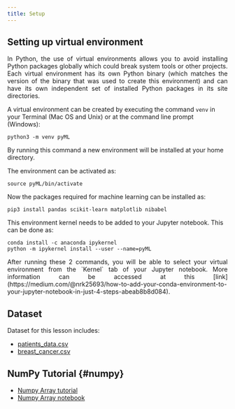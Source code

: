 ```yaml
---
title: Setup
---
```


## Setting up virtual environment
<p style='text-align: justify;'>
In Python, the use of virtual environments allows you to avoid installing Python packages globally which could break system tools or other projects.  Each virtual environment has its own Python binary (which matches the version of the binary that was used to create this environment) and can have its own independent set of installed Python packages in its site directories.
</p>

A virtual environment can be created by executing the command `venv` in your Terminal (Mac OS and Unix) or at the command line prompt (Windows):

```
python3 -m venv pyML
```

By running this command a new environment will be installed at your home directory.

The environment can be activated as:

```
source pyML/bin/activate 
```

Now the packages required for machine learning can be installed as:

```
pip3 install pandas scikit-learn matplotlib nibabel
```

This environment kernel needs to be added to your Jupyter notebook. This can be done as:

```
conda install -c anaconda ipykernel
python -m ipykernel install --user --name=pyML
```
<p style='text-align: justify;'>
After running these 2 commands, you will be able to select your virtual environment from the `Kernel` tab of your Jupyter notebook. More information can be accessed at this [link](https://medium.com/@nrk25693/how-to-add-your-conda-environment-to-your-jupyter-notebook-in-just-4-steps-abeab8b8d084).
</p>

## Dataset
Dataset for this lesson includes:

- [patients_data.csv](data/patients_data.csv)
- [breast_cancer.csv](data/breast_cancer.csv)

## NumPy Tutorial {#numpy}

- [Numpy Array tutorial](files/NumPyArrays.pdf)
- [Numpy Array notebook](files/NumpyArrays.ipynb)
